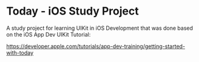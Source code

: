 # Today - iOS Study Project

A study project for learning UIKit in iOS Development that was done based on the iOS App Dev UIKit Tutorial: 

https://developer.apple.com/tutorials/app-dev-training/getting-started-with-today